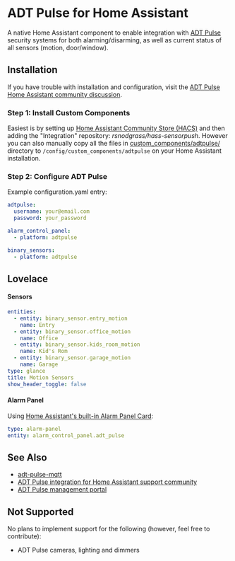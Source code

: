 # ADT Pulse for Home Assistant

A native Home Assistant component to enable integration with [ADT Pulse](https://portal.adtpulse.com/) security systems for both alarming/disarming, as well as current status of all sensors (motion, door/window).

## Installation

If you have trouble with installation and configuration, visit the [ADT Pulse Home Assistant community discussion](https://community.home-assistant.io/t/adt-pulse-integration/10160/204).

### Step 1: Install Custom Components

Easiest is by setting up [Home Assistant Community Store (HACS)](https://github.com/custom-components/hacs) and then adding the "Integration" repository: *rsnodgrass/hass-sensorpush*. However you can also manually copy all the files in [custom_components/adtpulse/](https://github.com/rsnodgrass/hass-adtpulse/custom_components/adtpulse) directory to `/config/custom_components/adtpulse` on your Home Assistant installation.

### Step 2: Configure ADT Pulse

Example configuration.yaml entry:

```yaml
adtpulse:
  username: your@email.com
  password: your_password

alarm_control_panel:
  - platform: adtpulse

binary_sensors:
  - platform: adtpulse
```

## Lovelace

#### Sensors

```yaml
entities:
  - entity: binary_sensor.entry_motion
    name: Entry
  - entity: binary_sensor.office_motion
    name: Office
  - entity: binary_sensor.kids_room_motion
    name: Kid's Rom
  - entity: binary_sensor.garage_motion
    name: Garage
type: glance
title: Motion Sensors
show_header_toggle: false
```

#### Alarm Panel

Using [Home Assistant's built-in Alarm Panel Card](https://www.home-assistant.io/lovelace/alarm-panel/):

```yaml
type: alarm-panel
entity: alarm_control_panel.adt_pulse
```

## See Also

* [adt-pulse-mqtt](https://github.com/haruny/adt-pulse-mqtt)
* [ADT Pulse integration for Home Assistant support community](https://community.home-assistant.io/t/adt-pulse-integration/10160/)
* [ADT Pulse management portal](https://portal.adtpulse.com/)

## Not Supported

No plans to implement support for the following (however, feel free to contribute):

* ADT Pulse cameras, lighting and dimmers

